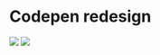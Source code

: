 # Codepen redesign

![](http://hihayk.com/workingon/codepen/why/images/shot.png)
![](http://hihayk.com/workingon/codepen/why/images/shot2.png)
